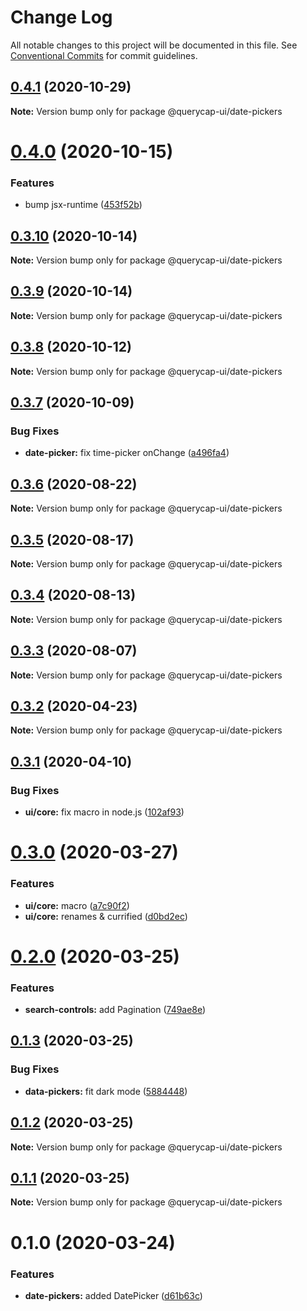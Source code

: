 # Change Log

All notable changes to this project will be documented in this file.
See [Conventional Commits](https://conventionalcommits.org) for commit guidelines.

## [0.4.1](https://github.com/querycap/webappkit/compare/@querycap-ui/date-pickers@0.4.0...@querycap-ui/date-pickers@0.4.1) (2020-10-29)

**Note:** Version bump only for package @querycap-ui/date-pickers

# [0.4.0](https://github.com/querycap/webappkit/compare/@querycap-ui/date-pickers@0.3.10...@querycap-ui/date-pickers@0.4.0) (2020-10-15)

### Features

- bump jsx-runtime ([453f52b](https://github.com/querycap/webappkit/commit/453f52b4a7b0e0f987de76da08c9bbb4d39802f8))

## [0.3.10](https://github.com/querycap/webappkit/compare/@querycap-ui/date-pickers@0.3.9...@querycap-ui/date-pickers@0.3.10) (2020-10-14)

**Note:** Version bump only for package @querycap-ui/date-pickers

## [0.3.9](https://github.com/querycap/webappkit/compare/@querycap-ui/date-pickers@0.3.8...@querycap-ui/date-pickers@0.3.9) (2020-10-14)

**Note:** Version bump only for package @querycap-ui/date-pickers

## [0.3.8](https://github.com/querycap/webappkit/compare/@querycap-ui/date-pickers@0.3.7...@querycap-ui/date-pickers@0.3.8) (2020-10-12)

**Note:** Version bump only for package @querycap-ui/date-pickers

## [0.3.7](https://github.com/querycap/webappkit/compare/@querycap-ui/date-pickers@0.3.6...@querycap-ui/date-pickers@0.3.7) (2020-10-09)

### Bug Fixes

- **date-picker:** fix time-picker onChange ([a496fa4](https://github.com/querycap/webappkit/commit/a496fa42e161efe73f8add70414ce2492242638e))

## [0.3.6](https://github.com/querycap/webappkit/compare/@querycap-ui/date-pickers@0.3.5...@querycap-ui/date-pickers@0.3.6) (2020-08-22)

**Note:** Version bump only for package @querycap-ui/date-pickers

## [0.3.5](https://github.com/querycap/webappkit/compare/@querycap-ui/date-pickers@0.3.4...@querycap-ui/date-pickers@0.3.5) (2020-08-17)

**Note:** Version bump only for package @querycap-ui/date-pickers

## [0.3.4](https://github.com/querycap/webappkit/compare/@querycap-ui/date-pickers@0.3.3...@querycap-ui/date-pickers@0.3.4) (2020-08-13)

**Note:** Version bump only for package @querycap-ui/date-pickers

## [0.3.3](https://github.com/querycap/webappkit/compare/@querycap-ui/date-pickers@0.3.2...@querycap-ui/date-pickers@0.3.3) (2020-08-07)

**Note:** Version bump only for package @querycap-ui/date-pickers

## [0.3.2](https://github.com/querycap/webappkit/compare/@querycap-ui/date-pickers@0.3.1...@querycap-ui/date-pickers@0.3.2) (2020-04-23)

**Note:** Version bump only for package @querycap-ui/date-pickers

## [0.3.1](https://github.com/querycap/webappkit/compare/@querycap-ui/date-pickers@0.3.0...@querycap-ui/date-pickers@0.3.1) (2020-04-10)

### Bug Fixes

- **ui/core:** fix macro in node.js ([102af93](https://github.com/querycap/webappkit/commit/102af9372adae55c61f45221c1096658147f7e22))

# [0.3.0](https://github.com/querycap/webappkit/compare/@querycap-ui/date-pickers@0.2.0...@querycap-ui/date-pickers@0.3.0) (2020-03-27)

### Features

- **ui/core:** macro ([a7c90f2](https://github.com/querycap/webappkit/commit/a7c90f266d6338b77ec1a803c75a391bf051017c))
- **ui/core:** renames & currified ([d0bd2ec](https://github.com/querycap/webappkit/commit/d0bd2ec91a2f8ba0a9701c28238fb72fb10430e1))

# [0.2.0](https://github.com/querycap/webappkit/compare/@querycap-ui/date-pickers@0.1.3...@querycap-ui/date-pickers@0.2.0) (2020-03-25)

### Features

- **search-controls:** add Pagination ([749ae8e](https://github.com/querycap/webappkit/commit/749ae8e6e66df14401ecb8bd74cadca5b93d1e4a))

## [0.1.3](https://github.com/querycap/webappkit/compare/@querycap-ui/date-pickers@0.1.2...@querycap-ui/date-pickers@0.1.3) (2020-03-25)

### Bug Fixes

- **data-pickers:** fit dark mode ([5884448](https://github.com/querycap/webappkit/commit/58844485e167692aa5f8cb5fb090f51a4079ce51))

## [0.1.2](https://github.com/querycap/webappkit/compare/@querycap-ui/date-pickers@0.1.1...@querycap-ui/date-pickers@0.1.2) (2020-03-25)

**Note:** Version bump only for package @querycap-ui/date-pickers

## [0.1.1](https://github.com/querycap/webappkit/compare/@querycap-ui/date-pickers@0.1.0...@querycap-ui/date-pickers@0.1.1) (2020-03-25)

**Note:** Version bump only for package @querycap-ui/date-pickers

# 0.1.0 (2020-03-24)

### Features

- **date-pickers:** added DatePicker ([d61b63c](https://github.com/querycap/webappkit/commit/d61b63cf5da6118092b5665b69ddd9cbb698d882))
